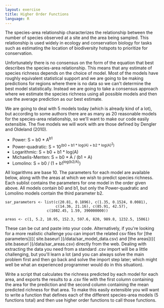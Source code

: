 ```yaml
---
layout: exercise
title: Higher Order Functions
language: R
---
```


The species-area relationship characterizes the relationship between the number 
of species observed at a site and the area being sampled. This relationship is 
used widely in ecology and conservation biology for tasks such as estimating the 
location of biodiversity hotspots to prioritize for conservation.

Unfortunately there is no consensus on the form of the equation that best 
describes the species-area relationship. This means that any estimate of species 
richness depends on the choice of model. Most of the models have roughly 
equivalent statistical support and we are going to be making predictions for 
regions where there is no data so we can't determine the best model 
statistically. Instead we are going to take a consensus approach where we 
estimate the species richness using all possible models and then use the average 
prediction as our best estimate.

We are going to deal with 5 models today (which is already kind of a lot), but 
according to some authors there are as many as 20 reasonable models for the 
species-area relationship, so we'll want to make our code easily extensible. The 
five models we will work with are those defined by Dengler and Oldeland (2010).

- Power: S = b0 * A<sup>b1</sup>
- Power-quadratic: S = 10<sup>(b0 + b1 * log(A) + b2 * log(A)<sup>2</sup>)</sup>
- Logarithmic: S = b0 + b1 * log(A)
- Michaelis-Menten: S = b0 * A / (b1 + A)
- Lomolino: S = b0 / (1 + b1<sup>log(b2/A)</sup>)

All logarithms are base 10. The parameters for each model are available below, 
along with the areas at which we wish to predict species richness. Each sublist 
contains the parameters for one model in the order given above. All models 
contain b0 and b1, but only the Power-quadratic and Lomolino models contain the 
third parameter b2.

```
sar_parameters <- list(c(20.81, 0.1896), c(1.35, 0.1524, 0.0081),
                       c(14.36, 21.16), c(85.91, 42.57),
	               c(1082.45, 1.59, 390000000))

areas <- c(1, 5.2, 10.95, 152.3, 597.6, 820, 989.8, 1232.5, 15061)
```

These can be cut and paste into your code. Alternatively, if you're looking for
a more realistic challenge you can import the related csv files for
[the parameters]({{ site.baseurl }}/data/sar_model_data.csv) and [the areas]({{ site.baseurl }}/data/sar_areas.csv) directly from the web. 
Dealing with extracting the data you need from a standard .csv import will be a 
little challenging, but you'll learn a lot (and you can always solve the main 
problem first and then go back and solve the import step later; which might well 
be what an experienced programmer would do in this situation).

Write a script that calculates the richness predicted by each model for each
area, and exports the results to a .csv file with the first column containing 
the area for the prediction and the second column containing the mean predicted
richness for that area. To make this easily extensible you will want to write a
function that defines each of the different species-area models (5 functions
total) and then use higher order functions to call those functions.


